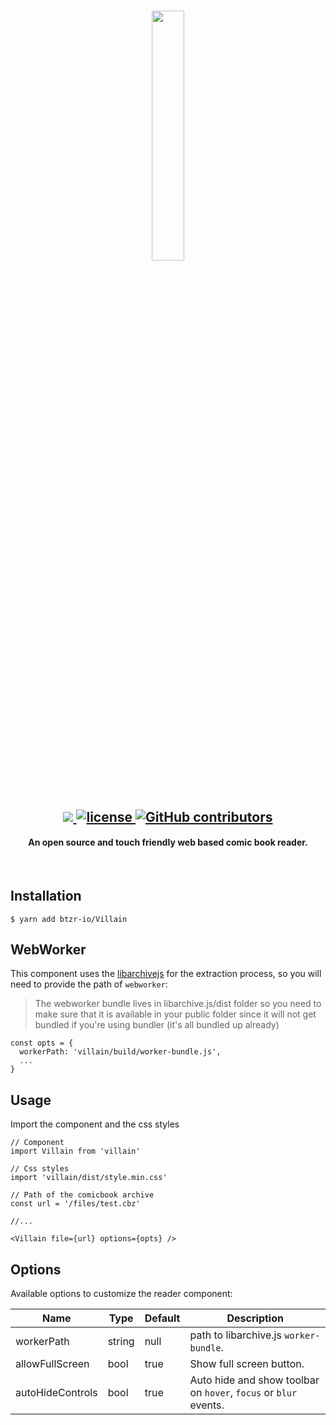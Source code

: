 <h1 align=center>
 <img width="32%" src="https://user-images.githubusercontent.com/14793624/59959492-854cd400-9475-11e9-9149-4d21baa5591c.png" />
</h1>

<h2 align=center>
  <a href="https://david-dm.org/btzr-io/Villain" title="dependencies status">
    <img src="https://david-dm.org/btzr-io/Villain/status.svg"/>
  </a>
  <a href="https://github.com/btzr-io/Villain/blob/master/LICENSE">
    <img src="https://img.shields.io/github/license/btzr-io/Villain.svg" alt="license"  />
  </a>
  <a href="https://github.com/btzr-io/Villain/graphs/contributors">
    <img alt="GitHub contributors" src="https://img.shields.io/github/contributors/btzr-io/Villain.svg" alt="contributors">
  </a>
</h2>

<h4 align="center">
An open source and touch friendly web based comic book reader.
</h4>

<br/>

## Installation

```SHELL
$ yarn add btzr-io/Villain
```

## WebWorker

This component uses the [libarchivejs](https://github.com/nika-begiashvili/libarchivejs) for the extraction process,
so you will need to provide the path of `webworker`:

> The webworker bundle lives in libarchive.js/dist folder so you need to make sure that it is available in your public folder since it will not get bundled if you're using bundler (it's all bundled up already)


```JSX
const opts = {
  workerPath: 'villain/build/worker-bundle.js',
  ...
}
```
## Usage

Import the component and the css styles

```JSX
// Component
import Villain from 'villain'

// Css styles
import 'villain/dist/style.min.css'

// Path of the comicbook archive
const url = '/files/test.cbz'

//...

<Villain file={url} options={opts} />
```

## Options

Available options to customize the reader component:

| Name | Type | Default | Description |
| --- | --- | --- | --- |
| workerPath | string | null | path to libarchive.js `worker-bundle`. |
| allowFullScreen | bool | true |  Show full screen button. |
| autoHideControls | bool | true | Auto hide and show toolbar on `hover`, `focus` or `blur` events. |
